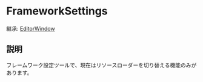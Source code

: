 # FrameworkSettings

継承: [EditorWindow](https://docs.unity3d.com/2022.3/Documentation/ScriptReference/EditorWindow.html)

## 説明

フレームワーク設定ツールで、現在はリソースローダーを切り替える機能のみがあります。
